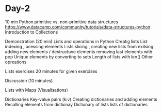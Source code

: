 # Day-2

10 min
Python primitive vs. non-primitive data structures 
https://www.datacamp.com/community/tutorials/data-structures-python
Introduction to Collections


Demonstration (20 min) 
Lists and operations in Python
Creatig lists 
List indexing , acessing elements
Lists slicing , creating new lists from exitsing 
adding new elements / destructuve elements
removing last elements with pop
Unique elements by converting to sets 
Length of lists with len()
Other opreations

Lists exercises
20 minutes for given exercises

Discussion (10 minutes)


Lists with Maps (Visualisations)

Dictionaries 
Key-value pairs (k:v)
Creating dictionaries and adding elements 
Recalling elements from dictionay
Dictionary of lists 
lists of dictionaries

